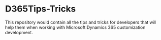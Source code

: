 # D365Tips-Tricks
This repository would contain all the tips and tricks for developers that will help them when working with Microsoft Dynamics 365 customization development.
